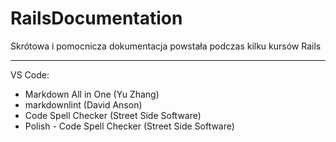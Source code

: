# RailsDocumentation

Skrótowa i pomocnicza dokumentacja powstała podczas kilku kursów Rails

---

VS Code:

- Markdown All in One (Yu Zhang)
- markdownlint (David Anson)
- Code Spell Checker (Street Side Software)
- Polish - Code Spell Checker (Street Side Software)
